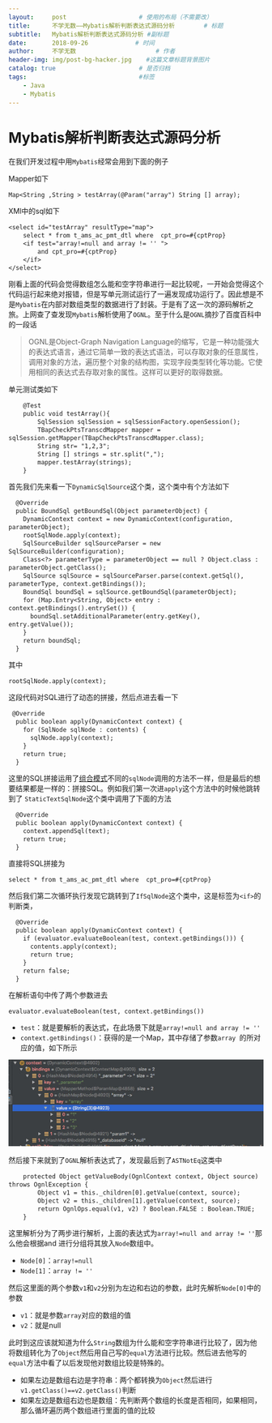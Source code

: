 ```yaml
---
layout:     post                    # 使用的布局（不需要改）
title:      不学无数——Mybatis解析判断表达式源码分析        # 标题
subtitle:   Mybatis解析判断表达式源码分析 #副标题
date:       2018-09-26             # 时间
author:     不学无数                      # 作者
header-img: img/post-bg-hacker.jpg    #这篇文章标题背景图片
catalog: true                       # 是否归档
tags:                               #标签
    - Java
    - Mybatis
---
```


# Mybatis解析判断表达式源码分析

在我们开发过程中用`Mybatis`经常会用到下面的例子

Mapper如下

```
Map<String ,String > testArray(@Param("array") String [] array);

```
XMl中的sql如下

```
<select id="testArray" resultType="map">
    select * from t_ams_ac_pmt_dtl where  cpt_pro=#{cptProp}
    <if test="array!=null and array != '' ">
        and cpt_pro=#{cptProp}
    </if>
</select>

```

刚看上面的代码会觉得数组怎么能和空字符串进行一起比较呢，一开始会觉得这个代码运行起来绝对报错，但是写单元测试运行了一遍发现成功运行了。因此想是不是`Mybatis`在内部对数组类型的数据进行了封装。于是有了这一次的源码解析之旅。上网查了查发现`Mybatis`解析使用了`OGNL`。至于什么是`OGNL`摘抄了百度百科中的一段话

> OGNL是Object-Graph Navigation Language的缩写，它是一种功能强大的表达式语言，通过它简单一致的表达式语法，可以存取对象的任意属性，调用对象的方法，遍历整个对象的结构图，实现字段类型转化等功能。它使用相同的表达式去存取对象的属性。这样可以更好的取得数据。

单元测试类如下

```
    @Test
    public void testArray(){
        SqlSession sqlSession = sqlSessionFactory.openSession();
        TBapCheckPtsTranscdMapper mapper = sqlSession.getMapper(TBapCheckPtsTranscdMapper.class);
        String str= "1,2,3";
        String [] strings = str.split(",");
        mapper.testArray(strings);
    }

```

首先我们先来看一下`DynamicSqlSource`这个类，这个类中有个方法如下

```
  @Override
  public BoundSql getBoundSql(Object parameterObject) {
    DynamicContext context = new DynamicContext(configuration, parameterObject);
    rootSqlNode.apply(context);
    SqlSourceBuilder sqlSourceParser = new SqlSourceBuilder(configuration);
    Class<?> parameterType = parameterObject == null ? Object.class : parameterObject.getClass();
    SqlSource sqlSource = sqlSourceParser.parse(context.getSql(), parameterType, context.getBindings());
    BoundSql boundSql = sqlSource.getBoundSql(parameterObject);
    for (Map.Entry<String, Object> entry : context.getBindings().entrySet()) {
      boundSql.setAdditionalParameter(entry.getKey(), entry.getValue());
    }
    return boundSql;
  }

```
其中

```
rootSqlNode.apply(context);

```
这段代码对SQL进行了动态的拼接，然后点进去看一下

```
 @Override
  public boolean apply(DynamicContext context) {
    for (SqlNode sqlNode : contents) {
      sqlNode.apply(context);
    }
    return true;
  }

```

这里的SQL拼接运用了[组合模式](http://juejin.im/post/5b9877c0f265da0a9624b7ff)不同的`sqlNode`调用的方法不一样，但是最后的想要结果都是一样的：拼接SQL。例如我们第一次进`apply`这个方法中的时候他跳转到了
`StaticTextSqlNode`这个类中调用了下面的方法

```
  @Override
  public boolean apply(DynamicContext context) {
    context.appendSql(text);
    return true;
  }

```
直接将SQL拼接为

```
select * from t_ams_ac_pmt_dtl where  cpt_pro=#{cptProp}

```

然后我们第二次循环执行发现它跳转到了`IfSqlNode`这个类中，这是标签为`<if>`的判断类，

```
  @Override
  public boolean apply(DynamicContext context) {
    if (evaluator.evaluateBoolean(test, context.getBindings())) {
      contents.apply(context);
      return true;
    }
    return false;
  }

```
在解析语句中传了两个参数进去

```
evaluator.evaluateBoolean(test, context.getBindings())

```

* `test`：就是要解析的表达式，在此场景下就是`array!=null and array != ''`
* `context.getBindings()`：获得的是一个Map，其中存储了参数`array `的所对应的值，如下所示

![](/img/pageImg/Mybatis解析判断表达式源码分析0.jpg)

然后接下来就到了`OGNL`解析表达式了，发现最后到了`ASTNotEq`这类中

```
    protected Object getValueBody(OgnlContext context, Object source) throws OgnlException {
        Object v1 = this._children[0].getValue(context, source);
        Object v2 = this._children[1].getValue(context, source);
        return OgnlOps.equal(v1, v2) ? Boolean.FALSE : Boolean.TRUE;
    }
```

这里解析分为了两步进行解析，上面的表达式为`array!=null and array != ''`那么他会根据and 进行分组将其放入`Node`数组中。

* `Node[0]`：`array!=null`
* `Node[1]`：`array != ''`

然后这里面的两个参数`v1`和`v2`分别为左边和右边的参数，此时先解析`Node[0]`中的参数

* `v1`：就是参数`array`对应的数组的值
* `v2`：就是null

此时到这应该就知道为什么`String`数组为什么能和空字符串进行比较了，因为他将数组转化为了`Object`然后用自己写的`equal`方法进行比较。然后进去他写的`equal`方法中看了以后发现他对数组比较是特殊的。

* 如果左边是数组右边是字符串：两个都转换为`Object`然后进行`v1.getClass()==v2.getClass()`判断
* 如果左边是数组右边也是数组：先判断两个数组的长度是否相同，如果相同，那么循环遍历两个数组进行里面的值的比较

